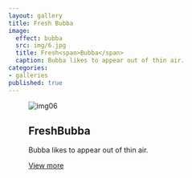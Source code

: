 ```yaml
---
layout: gallery
title: Fresh Bubba
image: 
  effect: bubba
  src: img/6.jpg
  title: Fresh<span>Bubba</span>
  caption: Bubba likes to appear out of thin air.
categories:
- galleries
published: true
---
```


<figure class="effect-bubba">
    <img src="{{site.url}}/img/6.jpg" alt="img06" />
    <figcaption>
        <h2>Fresh<span>Bubba</span></h2>
        <p>Bubba likes to appear out of thin air.</p>
        <a href="#">View more</a>
    </figcaption>
</figure>
